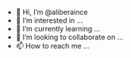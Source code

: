 - 👋 Hi, I’m @aliberaince
- 👀 I’m interested in ...
- 🌱 I’m currently learning ...
- 💞️ I’m looking to collaborate on ...
- 📫 How to reach me ...

<!---
aliberaince/aliberaince is a ✨ special ✨ repository because its `README.md` (this file) appears on your GitHub profile.
You can click the Preview link to take a look at your changes.
--->
